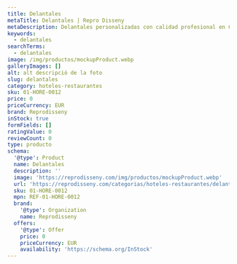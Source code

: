 ```yaml
---
title: Delantales
metaTitle: Delantales | Repro Disseny
metaDescription: Delantales personalizadas con calidad profesional en Cataluña.
keywords:
  - delantales
searchTerms:
  - delantales
image: /img/productos/mockupProduct.webp
galleryImages: []
alt: alt descripció de la foto
slug: delantales
category: hoteles-restaurantes
sku: 01-HORE-0012
price: 0
priceCurrency: EUR
brand: Reprodisseny
inStock: true
formFields: []
ratingValue: 0
reviewCount: 0
type: producto
schema:
  '@type': Product
  name: Delantales
  description: ''
  image: 'https://reprodisseny.com/img/productos/mockupProduct.webp'
  url: 'https://reprodisseny.com/categorias/hoteles-restaurantes/delantales'
  sku: 01-HORE-0012
  mpn: REF-01-HORE-0012
  brand:
    '@type': Organization
    name: Reprodisseny
  offers:
    '@type': Offer
    price: 0
    priceCurrency: EUR
    availability: 'https://schema.org/InStock'
---
```


